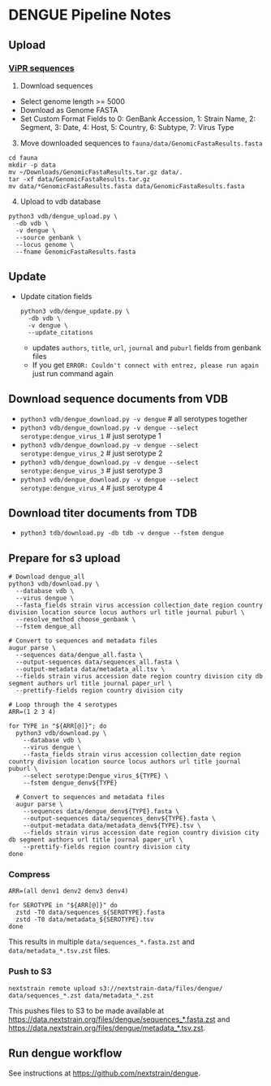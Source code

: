 # DENGUE Pipeline Notes

## Upload

### [ViPR sequences](https://www.viprbrc.org/brc/vipr_genome_search.spg?method=ShowCleanSearch&decorator=flavi_dengue)

1. Download sequences
  * Select genome length >= 5000
  * Download as Genome FASTA
  * Set Custom Format Fields to 0: GenBank Accession, 1: Strain Name, 2: Segment, 3: Date, 4: Host, 5: Country, 6: Subtype, 7: Virus Type

3. Move downloaded sequences to `fauna/data/GenomicFastaResults.fasta`

  ```
  cd fauna
  mkdir -p data
  mv ~/Downloads/GenomicFastaResults.tar.gz data/.
  tar -xf data/GenomicFastaResults.tar.gz
  mv data/*GenomicFastaResults.fasta data/GenomicFastaResults.fasta
  ```
  
4. Upload to vdb database

  ```
  python3 vdb/dengue_upload.py \
    -db vdb \
    -v dengue \
    --source genbank \
    --locus genome \
    --fname GenomicFastaResults.fasta
  ```

## Update

* Update citation fields

  ```
  python3 vdb/dengue_update.py \
    -db vdb \
    -v dengue \
    --update_citations
  ```
  
  * updates `authors`, `title`, `url`, `journal` and `puburl` fields from genbank files
  * If you get `ERROR: Couldn't connect with entrez, please run again` just run command again

## Download sequence documents from VDB

* `python3 vdb/dengue_download.py -v dengue` # all serotypes together
* `python3 vdb/dengue_download.py -v dengue --select serotype:dengue_virus_1` # just serotype 1
* `python3 vdb/dengue_download.py -v dengue --select serotype:dengue_virus_2` # just serotype 2
* `python3 vdb/dengue_download.py -v dengue --select serotype:dengue_virus_3` # just serotype 3
* `python3 vdb/dengue_download.py -v dengue --select serotype:dengue_virus_4` # just serotype 4

## Download titer documents from TDB

* `python3 tdb/download.py -db tdb -v dengue --fstem dengue`

## Prepare for s3 upload

```
# Download dengue_all
python3 vdb/download.py \
  --database vdb \
  --virus dengue \
  --fasta_fields strain virus accession collection_date region country division location source locus authors url title journal puburl \
  --resolve_method choose_genbank \
  --fstem dengue_all

# Convert to sequences and metadata files
augur parse \
  --sequences data/dengue_all.fasta \
  --output-sequences data/sequences_all.fasta \
  --output-metadata data/metadata_all.tsv \
  --fields strain virus accession date region country division city db segment authors url title journal paper_url \
  --prettify-fields region country division city

# Loop through the 4 serotypes
ARR=(1 2 3 4)

for TYPE in "${ARR[@]}"; do
  python3 vdb/download.py \
    --database vdb \
    --virus dengue \
    --fasta_fields strain virus accession collection_date region country division location source locus authors url title journal puburl \
    --select serotype:Dengue_virus_${TYPE} \
    --fstem dengue_denv${TYPE}

  # Convert to sequences and metadata files
  augur parse \
    --sequences data/dengue_denv${TYPE}.fasta \
    --output-sequences data/sequences_denv${TYPE}.fasta \
    --output-metadata data/metadata_denv${TYPE}.tsv \
    --fields strain virus accession date region country division city db segment authors url title journal paper_url \
    --prettify-fields region country division city
done
```

### Compress

```
ARR=(all denv1 denv2 denv3 denv4)

for SEROTYPE in "${ARR[@]}" do
  zstd -T0 data/sequences_${SEROTYPE}.fasta
  zstd -T0 data/metadata_${SEROTYPE}.tsv
done
```

This results in multiple `data/sequences_*.fasta.zst` and `data/metadata_*.tsv.zst` files.

### Push to S3

```
nextstrain remote upload s3://nextstrain-data/files/dengue/ data/sequences_*.zst data/metadata_*.zst
```

This pushes files to S3 to be made available at https://data.nextstrain.org/files/dengue/sequences_*.fasta.zst and https://data.nextstrain.org/files/dengue/metadata_*.tsv.zst.

## Run dengue workflow

See instructions at https://github.com/nextstrain/dengue.
